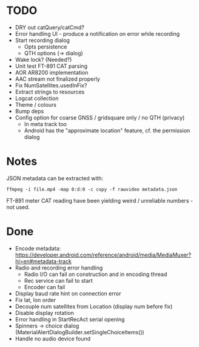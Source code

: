 # TODO

- DRY out catQuery/catCmd?
- Error handling UI - produce a notification on error while recording
- Start recording dialog
  - Opts persistence
  - QTH options (-> dialog)
- Wake lock? (Needed?)
- Unit test FT-891 CAT parsing
- AOR AR8200 implementation
- AAC stream not finalized properly
- Fix NumSatellites.usedInFix?
- Extract strings to resources
- Logcat collection
- Theme / colours
- Bump deps
- Config option for coarse GNSS / gridsquare only / no QTH (privacy)
  - In meta track too
  - Android has the "approximate location" feature, cf. the permission dialog

# Notes

JSON metadata can be extracted with:
```shell
ffmpeg -i file.mp4 -map 0:d:0 -c copy -f rawvideo metadata.json
```

FT-891 meter CAT reading have been yielding weird / unreliable numbers - not used.

# Done

- Encode metadata: https://developer.android.com/reference/android/media/MediaMuxer?hl=en#metadata-track
- Radio and recording error handling
  - Radio I/O can fail on construction and in encoding thread
  - Rec service can fail to start
  - Encoder can fail
- Display baud rate hint on connection error
- Fix lat, lon order
- Decouple num satellites from Location (display num before fix)
- Disable display rotation
- Error handling in StartRecAct serial opening
- Spinners -> choice dialog (MaterialAlertDialogBuilder.setSingleChoiceItems())
- Handle no audio device found
